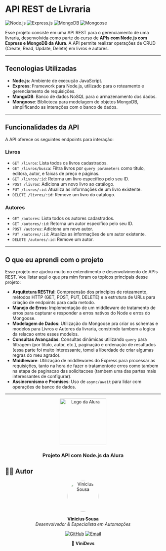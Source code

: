 # API REST de Livraria

![Node.js](https://img.shields.io/badge/Node.js-339933?style=for-the-badge&logo=nodedotjs&logoColor=white)
![Express.js](https://img.shields.io/badge/Express.js-000000?style=for-the-badge&logo=express&logoColor=white)
![MongoDB](https://img.shields.io/badge/MongoDB-47A248?style=for-the-badge&logo=mongodb&logoColor=white)
![Mongoose](https://img.shields.io/badge/Mongoose-800000?style=for-the-badge&logo=mongoose&logoColor=white)

Esse projeto consiste em uma API REST para o gerenciamento de uma livraria, desenvolvida como parte do curso de **APIs com Node.js com Express e MongoDB da Alura**. A API permite realizar operações de CRUD (Create, Read, Update, Delete) em livros e autores.

---

## Tecnologias Utilizadas

* **Node.js**: Ambiente de execução JavaScript.
* **Express**: Framework para Node.js, utilizado para o roteamento e gerenciamento de requisições.
* **MongoDB**: Banco de dados NoSQL para o armazenamento dos dados.
* **Mongoose**: Biblioteca para modelagem de objetos MongoDB, simplificando as interações com o banco de dados.

---

## Funcionalidades da API

A API oferece os seguintes endpoints para interação:

### Livros
* `GET /livros`: Lista todos os livros cadastrados.
* `GET /livros/busca`: Filtra livros por `query parameters` como título, editora, autor, e faixas de preço e páginas.
* `GET /livros/:id`: Retorna um livro específico pelo seu ID.
* `POST /livros`: Adiciona um novo livro ao catálogo.
* `PUT /livros/:id`: Atualiza as informações de um livro existente.
* `DELETE /livros/:id`: Remove um livro do catálogo.


### Autores
* `GET /autores`: Lista todos os autores cadastrados.
* `GET /autores/:id`: Retorna um autor específico pelo seu ID.
* `POST /autores`: Adiciona um novo autor.
* `PUT /autores/:id`: Atualiza as informações de um autor existente.
* `DELETE /autores/:id`: Remove um autor.

---

## O que eu aprendi com o projeto

Esse projeto me ajudou muito no entendimento e desenvolvimento de APIs REST. Vou listar aqui o que pra mim foram os topicos principais desse projeto:

* **Arquitetura RESTful**: Compreensão dos princípios de roteamento, métodos HTTP (GET, POST, PUT, DELETE) e a estrutura de URLs para criação de endpoints para cada metodo.
* **Manejo de Erros**: Implementação de um middleware de tratamento de erros para capturar e responder a erros nativos do Node e erros do Mongoose.
* **Modelagem de Dados**: Utilização do Mongoose pra criar os schemas e modelos para Livros e Autores da livraria, constrindo tambem a logica da relacao entre esses modelos.
* **Consultas Avançadas**: Consultas dinâmicas utilizando `query` para filtragem (por título, autor, etc.), paginação e ordenação de resultados (essa parte foi muito interessante, tomei a liberdade de criar algumas regras do meu agrado).
* **Middleware**: Utilização de middlewares do Express para processar as requisições, tanto na hora de fazer o tratamentode erros como tambem na etapa de paginacao das solicitacoes (tambem uma das partes mais interessantes de configurar).
* **Assincronismo e Promises**: Uso de `async/await` para lidar com operações de banco de dados.

---

<div align="center">
  <img src="https://www.alura.com.br/assets/img/alura-logo-white.1570550754.svg" alt="Logo da Alura" width="150px">
  <h3>Projeto API com Node.js da Alura</h3>
</div>



## 👨‍💻 Autor

<div align="center">
  <img src="https://avatars.githubusercontent.com/u/190038668?v=4" width="100" height="100" alt="Vinicius Sousa" style="border-radius: 50%;">
  
  **Vinicius Sousa**  
  *Desenvolvedor & Especialista em Automações*
  
  [![GitHub](https://img.shields.io/badge/GitHub-vinidevai-black?style=flat-square&logo=github)](https://github.com/vinidevai)
  [![Email](https://img.shields.io/badge/Email-adsvinisousa@gmail.com-red?style=flat-square&logo=gmail)](mailto:adsvinisousa@gmail.com)
  
  💼 **ViniDevs**
</div>
